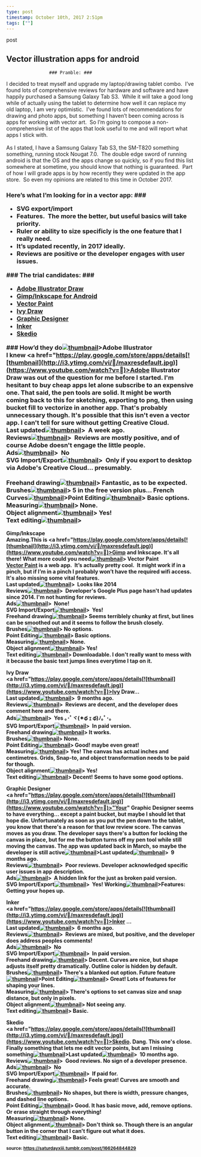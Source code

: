 ```yaml
---
type: post
timestamp: October 10th, 2017 2:51pm
tags: [""]
---
```

post
## Vector illustration apps for android ##
                    ### Pramble: ###
I decided to treat myself and upgrade my laptop/drawing tablet combo.  I’ve found lots of comprehensive reviews for hardware and software and have happily purchased a Samsung Galaxy Tab S3.  While it will take a good long while of actually using the tablet to determine how well it can replace my old laptop, I am very optimistic.  I’ve found lots of recommendations for drawing and photo apps, but something I haven’t been coming across is apps for working with vector art.  So I’m going to compose a non-comprehensive list of the apps that look useful to me and will report what apps I stick with.<br/><br/>As I stated, I have a Samsung Galaxy Tab S3, the SM-T820 something something, running stock Nougat 7.0.  The double edge sword of running android is that the OS and the apps change so quickly, so if you find this list somewhere at sometime, you should know that nothing is guaranteed.  Part of how I will grade apps is by how recently they were updated in the app store.  So even my opinions are related to this time in October 2017.  
### Here’s what I’m looking for in a vector app: ###<ul><li>SVG export/import</li><li>Features.  The more the better, but useful basics will take priority.<br/></li><li>Ruler or ability to size specificly is the one feature that I really need.</li><li>It’s updated recently, in 2017 ideally.<br/></li><li>Reviews are positive or the developer engages with user issues.<br/></li></ul>### The trial candidates: ###<ul><li><a href="#adobeillustrator" target="_blank">Adobe Illustrator Draw</a></li><li><a href="#gimpinkscape" target="_blank">Gimp/Inkscape for Android</a></li><li><a href="#vectorpaint" target="_blank">Vector Paint</a></li><li><a href="#ivydraw" target="_blank">Ivy Draw</a><br/></li><li><a href="#graphicdesigner" target="_blank">Graphic Designer</a><br/></li><li><a href="#inker" target="_blank">Inker</a><br/></li><li><a href="#skedio" target="_blank">Skedio</a><br/></li></ul>### How’d they do[![thumbnail](http://i3.ytimg.com/vi//maxresdefault.jpg)](https://www.youtube.com/watch?v=)><a name="adobeillustrator" id="adobeillustrator">Adobe Illustrator</a><br/>I knew <a href="https://play.google.com/store/apps/details[![thumbnail](http://i3.ytimg.com/vi//maxresdefault.jpg)](https://www.youtube.com/watch?v=)>Adobe Illustrator Draw</a> was out of the question for me before I started.  I'm hesitant to buy cheap apps let alone subscribe to an expensive one.  That said, the pen tools are solid.  It might be worth coming back to this for sketching, exporting to png, then using bucket fill to vectorize in another app.  That's probably unnecessary though.  It's possible that this isn't even a vector app.  I can't tell for sure without getting Creative Cloud.<br/><b>Last updated[![thumbnail](http://i3.ytimg.com/vi//maxresdefault.jpg)](https://www.youtube.com/watch?v=)>  A week ago.<br/><b>Reviews[![thumbnail](http://i3.ytimg.com/vi//maxresdefault.jpg)](https://www.youtube.com/watch?v=)>  Reviews are mostly positive, and of course Adobe doesn't engage the little people.<br/><b>Ads[![thumbnail](http://i3.ytimg.com/vi//maxresdefault.jpg)](https://www.youtube.com/watch?v=)>  No<br/><b>SVG Import/Export[![thumbnail](http://i3.ytimg.com/vi//maxresdefault.jpg)](https://www.youtube.com/watch?v=)>  Only if you export to desktop via Adobe's Creative Cloud&hellip; presumably.<br/><br/><b>Freehand drawing[![thumbnail](http://i3.ytimg.com/vi//maxresdefault.jpg)](https://www.youtube.com/watch?v=)> Fantastic, as to be expected.<br/><b>Brushes[![thumbnail](http://i3.ytimg.com/vi//maxresdefault.jpg)](https://www.youtube.com/watch?v=)> 5 in the free version plus&hellip; French Curves[![thumbnail](http://i3.ytimg.com/vi//maxresdefault.jpg)](https://www.youtube.com/watch?v=)><b>Point Editing[![thumbnail](http://i3.ytimg.com/vi//maxresdefault.jpg)](https://www.youtube.com/watch?v=)> Basic options.<br/><b>Measuring[![thumbnail](http://i3.ytimg.com/vi//maxresdefault.jpg)](https://www.youtube.com/watch?v=)> None.<br/><b>Object alignment[![thumbnail](http://i3.ytimg.com/vi//maxresdefault.jpg)](https://www.youtube.com/watch?v=)> Yes!<br/><b>Text editing[![thumbnail](http://i3.ytimg.com/vi//maxresdefault.jpg)](https://www.youtube.com/watch?v=)> 

<a name="gimpinkscape" id="gimpinkscape">Gimp/Inkscape</a><br/>Amazing.This is <a href="https://play.google.com/store/apps/details[![thumbnail](http://i3.ytimg.com/vi//maxresdefault.jpg)](https://www.youtube.com/watch?v=)>Gimp and Inkscape</a>.  It's all there!  What more could you need[![thumbnail](http://i3.ytimg.com/vi//maxresdefault.jpg)](https://www.youtube.com/watch?v=)>
<a name="vectorpaint" id="vectorpaint">Vector Paint</a><br/><a href="http://vectorpaint.yaks.co.nz" target="_blank">Vector Paint</a> is a web app.  It’s actually pretty cool.  It might work if in a pinch, but if I’m in a pinch I probably won’t have the required wifi access. It's also missing some vital features.<br/><b>Last updated[![thumbnail](http://i3.ytimg.com/vi//maxresdefault.jpg)](https://www.youtube.com/watch?v=)>  Looks like 2014<br/><b>Reviews[![thumbnail](http://i3.ytimg.com/vi//maxresdefault.jpg)](https://www.youtube.com/watch?v=)>  Developer's Google Plus page hasn't had updates since 2014.  I'm not hunting for reviews.<br/><b>Ads[![thumbnail](http://i3.ytimg.com/vi//maxresdefault.jpg)](https://www.youtube.com/watch?v=)>  None!<br/><b>SVG Import/Export[![thumbnail](http://i3.ytimg.com/vi//maxresdefault.jpg)](https://www.youtube.com/watch?v=)>  Yes!<br/><b>Freehand drawing[![thumbnail](http://i3.ytimg.com/vi//maxresdefault.jpg)](https://www.youtube.com/watch?v=)> Seems terriblely chunky at first, but lines can be smoothed out and it seems to follow the brush closely.<br/><b>Brushes[![thumbnail](http://i3.ytimg.com/vi//maxresdefault.jpg)](https://www.youtube.com/watch?v=)> No options.<br/><b>Point Editing[![thumbnail](http://i3.ytimg.com/vi//maxresdefault.jpg)](https://www.youtube.com/watch?v=)> Basic options.<br/><b>Measuring[![thumbnail](http://i3.ytimg.com/vi//maxresdefault.jpg)](https://www.youtube.com/watch?v=)> None.<br/><b>Object alignment[![thumbnail](http://i3.ytimg.com/vi//maxresdefault.jpg)](https://www.youtube.com/watch?v=)> Yes!<br/><b>Text editing[![thumbnail](http://i3.ytimg.com/vi//maxresdefault.jpg)](https://www.youtube.com/watch?v=)> Downloadable.  I don't really want to mess with it because the basic text jumps lines everytime I tap on it.

<a name="ivydraw" id="ivydraw">Ivy Draw</a><br/><a href="https://play.google.com/store/apps/details[![thumbnail](http://i3.ytimg.com/vi//maxresdefault.jpg)](https://www.youtube.com/watch?v=)>Ivy Draw</a>&hellip;<br/><b>Last updated[![thumbnail](http://i3.ytimg.com/vi//maxresdefault.jpg)](https://www.youtube.com/watch?v=)>  9 months ago.<br/><b>Reviews[![thumbnail](http://i3.ytimg.com/vi//maxresdefault.jpg)](https://www.youtube.com/watch?v=)>  Reviews are decent, and the developer does comment here and there.<br/><b>Ads[![thumbnail](http://i3.ytimg.com/vi//maxresdefault.jpg)](https://www.youtube.com/watch?v=)>  Yes ｡･ﾟヾ(✦థ ｪ థ)ﾉ｡ﾟ･｡<br/><b>SVG Import/Export[![thumbnail](http://i3.ytimg.com/vi//maxresdefault.jpg)](https://www.youtube.com/watch?v=)>  In paid version.<br/><b>Freehand drawing[![thumbnail](http://i3.ytimg.com/vi//maxresdefault.jpg)](https://www.youtube.com/watch?v=)> It works.<br/><b>Brushes[![thumbnail](http://i3.ytimg.com/vi//maxresdefault.jpg)](https://www.youtube.com/watch?v=)> None.<br/><b>Point Editing[![thumbnail](http://i3.ytimg.com/vi//maxresdefault.jpg)](https://www.youtube.com/watch?v=)> Good!  maybe even great!<br/><b>Measuring[![thumbnail](http://i3.ytimg.com/vi//maxresdefault.jpg)](https://www.youtube.com/watch?v=)> Yes!  The canvas has actual inches and centimetres. Grids, Snap-to, and object transformation needs to be paid for though.<br/><b>Object alignment[![thumbnail](http://i3.ytimg.com/vi//maxresdefault.jpg)](https://www.youtube.com/watch?v=)> Yes!<br/><b>Text editing[![thumbnail](http://i3.ytimg.com/vi//maxresdefault.jpg)](https://www.youtube.com/watch?v=)> Decent!  Seems to have some good options.

<a name="graphicdesigner" id="graphicdesigner">Graphic Designer</a><br/><a href="https://play.google.com/store/apps/details[![thumbnail](http://i3.ytimg.com/vi//maxresdefault.jpg)](https://www.youtube.com/watch?v=)>"Your" Graphic Designer</a> seems to have everything&hellip; except a paint bucket, but maybe I should let that hope die.  Unfortunately as soon as you put the pen down to the tablet, you know that there's a reason for that low review score.  The canvas moves as you draw.  The developer says there's a button for locking the canvas in place, but for me the button turns off my pen tool while still moving the canvas.  The app was updated back in March, so maybe the developer is still active[![thumbnail](http://i3.ytimg.com/vi//maxresdefault.jpg)](https://www.youtube.com/watch?v=)><b>Last updated[![thumbnail](http://i3.ytimg.com/vi//maxresdefault.jpg)](https://www.youtube.com/watch?v=)>  9 months ago.<br/><b>Reviews[![thumbnail](http://i3.ytimg.com/vi//maxresdefault.jpg)](https://www.youtube.com/watch?v=)>  Poor reviews.  Developer acknowledged specific user issues in app description.<br/><b>Ads[![thumbnail](http://i3.ytimg.com/vi//maxresdefault.jpg)](https://www.youtube.com/watch?v=)>  A hidden link for the just as broken paid version.<br/><b>SVG Import/Export[![thumbnail](http://i3.ytimg.com/vi//maxresdefault.jpg)](https://www.youtube.com/watch?v=)>  Yes! Working[![thumbnail](http://i3.ytimg.com/vi//maxresdefault.jpg)](https://www.youtube.com/watch?v=)><b>Features:</b>  Getting your hopes up.<a></a>

<a name="inker" id="inker">Inker</a><br/><a href="https://play.google.com/store/apps/details[![thumbnail](http://i3.ytimg.com/vi//maxresdefault.jpg)](https://www.youtube.com/watch?v=)>Inker</a> &hellip;<br/><b>Last updated[![thumbnail](http://i3.ytimg.com/vi//maxresdefault.jpg)](https://www.youtube.com/watch?v=)>  6 months ago.<br/><b>Reviews[![thumbnail](http://i3.ytimg.com/vi//maxresdefault.jpg)](https://www.youtube.com/watch?v=)>  Reviews are mixed, but positive, and the developer does address peoples comments!<br/><b>Ads[![thumbnail](http://i3.ytimg.com/vi//maxresdefault.jpg)](https://www.youtube.com/watch?v=)>  No<br/><b>SVG Import/Export[![thumbnail](http://i3.ytimg.com/vi//maxresdefault.jpg)](https://www.youtube.com/watch?v=)>  In paid version.<br/><b>Freehand drawing[![thumbnail](http://i3.ytimg.com/vi//maxresdefault.jpg)](https://www.youtube.com/watch?v=)> Decent. Curves are nice, but shape adjusts itself pretty dramatically. Outline color is hidden by default.<br/><b>Brushes[![thumbnail](http://i3.ytimg.com/vi//maxresdefault.jpg)](https://www.youtube.com/watch?v=)> There's a blanked out option. Future feature[![thumbnail](http://i3.ytimg.com/vi//maxresdefault.jpg)](https://www.youtube.com/watch?v=)><b>Point Editing[![thumbnail](http://i3.ytimg.com/vi//maxresdefault.jpg)](https://www.youtube.com/watch?v=)> Great!  Lots of features for shaping your lines.<br/><b>Measuring[![thumbnail](http://i3.ytimg.com/vi//maxresdefault.jpg)](https://www.youtube.com/watch?v=)> There's options to set canvas size and snap distance, but only in pixels.<br/><b>Object alignment[![thumbnail](http://i3.ytimg.com/vi//maxresdefault.jpg)](https://www.youtube.com/watch?v=)> Not seeing any.<br/><b>Text editing[![thumbnail](http://i3.ytimg.com/vi//maxresdefault.jpg)](https://www.youtube.com/watch?v=)> Basic.

<a name="skedio" id="skedio">Skedio</a><br/><a href="https://play.google.com/store/apps/details[![thumbnail](http://i3.ytimg.com/vi//maxresdefault.jpg)](https://www.youtube.com/watch?v=)>Skedio</a>.  Dang.  This one's close.  Finally something that lets me edit vector points, but am I missing something[![thumbnail](http://i3.ytimg.com/vi//maxresdefault.jpg)](https://www.youtube.com/watch?v=)><b>Last updated[![thumbnail](http://i3.ytimg.com/vi//maxresdefault.jpg)](https://www.youtube.com/watch?v=)>  10 months ago.<br/><b>Reviews[![thumbnail](http://i3.ytimg.com/vi//maxresdefault.jpg)](https://www.youtube.com/watch?v=)>  Good reviews.  No sign of a developer presence.<br/><b>Ads[![thumbnail](http://i3.ytimg.com/vi//maxresdefault.jpg)](https://www.youtube.com/watch?v=)>  No<br/><b>SVG Import/Export[![thumbnail](http://i3.ytimg.com/vi//maxresdefault.jpg)](https://www.youtube.com/watch?v=)>  If paid for.<br/><b>Freehand drawing[![thumbnail](http://i3.ytimg.com/vi//maxresdefault.jpg)](https://www.youtube.com/watch?v=)> Feels great! Curves are smooth and accurate.<br/><b>Brushes[![thumbnail](http://i3.ytimg.com/vi//maxresdefault.jpg)](https://www.youtube.com/watch?v=)> No shapes, but there is width, pressure changes, and dashed line options.<br/><b>Point Editing[![thumbnail](http://i3.ytimg.com/vi//maxresdefault.jpg)](https://www.youtube.com/watch?v=)> Good. It has basic move, add, remove options. Or erase straight through everything!<br/><b>Measuring[![thumbnail](http://i3.ytimg.com/vi//maxresdefault.jpg)](https://www.youtube.com/watch?v=)> None.<br/><b>Object alignment[![thumbnail](http://i3.ytimg.com/vi//maxresdefault.jpg)](https://www.youtube.com/watch?v=)> Don't think so.  Though there is an angular button in the corner that I can't figure out what it does. <br/><b>Text editing[![thumbnail](http://i3.ytimg.com/vi//maxresdefault.jpg)](https://www.youtube.com/watch?v=)> Basic.

                
                
                
                
                
                
                                
<small>source: https://saturdayxiii.tumblr.com/post/166264844829</small>